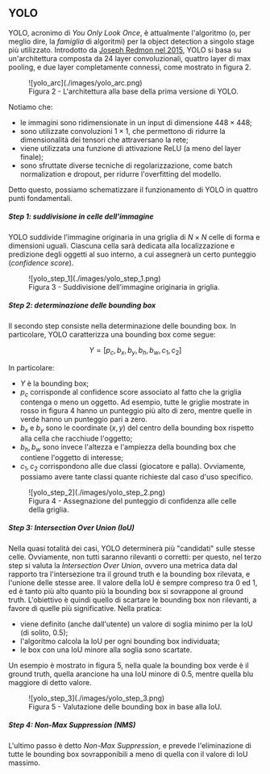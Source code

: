 
## YOLO

YOLO, acronimo di *You Only Look Once*, è attualmente l'algoritmo (o, per meglio dire, la *famiglia* di algoritmi) per la object detection a singolo stage più utilizzato. Introdotto da [Joseph Redmon nel 2015](https://arxiv.org/abs/1506.02640), YOLO si basa su un'architettura composta da 24 layer convoluzionali, quattro layer di max pooling, e due layer completamente connessi, come mostrato in figura 2.

<figure markdown>
  ![yolo_arc](./images/yolo_arc.png)
  <figcaption>Figura 2 - L'architettura alla base della prima versione di YOLO.</figcaption>
</figure>

Notiamo che:

* le immagini sono ridimensionate in un input di dimensione $448 \times 448$;
* sono utilizzate convoluzioni $1 \times 1$, che permettono di ridurre la dimensionalità dei tensori che attraversano la rete;
* viene utilizzata una funzione di attivazione ReLU (a meno del layer finale);
* sono sfruttate diverse tecniche di regolarizzazione, come batch normalization e dropout, per ridurre l'overfitting del modello.

Detto questo, possiamo schematizzare il funzionamento di YOLO in quattro punti fondamentali.

##### Step 1: suddivisione in celle dell'immagine

YOLO suddivide l'immagine originaria in una griglia di $N \times N$ celle di forma e dimensioni uguali. Ciascuna cella sarà dedicata alla localizzazione e predizione degli oggetti al suo interno, a cui assegnerà un certo punteggio (*confidence score*).

<figure markdown>
  ![yolo_step_1](./images/yolo_step_1.png)
  <figcaption>Figura 3 - Suddivisione dell'immagine originaria in griglia.</figcaption>
</figure>

##### Step 2: determinazione delle bounding box

Il secondo step consiste nella determinazione delle bounding box. In particolare, YOLO caratterizza una bounding box come segue:

$$
Y = [p_c, b_x, b_y, b_h, b_w, c_1, c_2]
$$

In particolare:

* $Y$ è la bounding box;
* $p_c$ corrisponde al confidence score associato al fatto che la griglia contenga o meno un oggetto. Ad esempio, tutte le griglie mostrate in rosso in figura 4 hanno un punteggio più alto di zero, mentre quelle in verde hanno un punteggio pari a zero.
* $b_x$ e $b_y$ sono le coordinate $(x, y)$ del centro della bounding box rispetto alla cella che racchiude l'oggetto;
* $b_h, b_w$ sono invece l'altezza e l'ampiezza della bounding box che contiene l'oggetto di interesse;
* $c_1, c_2$ corrispondono alle due classi (giocatore e palla). Ovviamente, possiamo avere tante classi quante richieste dal caso d'uso specifico.

<figure markdown>
  ![yolo_step_2](./images/yolo_step_2.png)
  <figcaption>Figura 4 - Assegnazione del punteggio di confidenza alle celle della griglia.</figcaption>
</figure>

##### Step 3: Intersection Over Union (IoU)

Nella quasi totalità dei casi, YOLO determinerà più "candidati" sulle stesse celle. Ovviamente, non tutti saranno rilevanti o corretti: per questo, nel terzo step si valuta la *Intersection Over Union*, ovvero una metrica data dal rapporto tra l'intersezione tra il ground truth e la bounding box rilevata, e l'unione delle stesse aree. Il valore della IoU è sempre compreso tra $0$ ed $1$, ed è tanto più alto quanto più la bounding box si sovrappone al ground truth. L'obiettivo è quindi quello di scartare le bounding box non rilevanti, a favore di quelle più significative. Nella pratica:

* viene definito (anche dall'utente) un valore di soglia minimo per la IoU (di solito, $0.5$);
* l'algoritmo calcola la IoU per ogni bounding box individuata;
* le box con una IoU minore alla soglia sono scartate.

Un esempio è mostrato in figura 5, nella quale la bounding box verde è il ground truth, quella arancione ha una IoU minore di $0.5$, mentre quella blu maggiore di detto valore.

<figure markdown>
  ![yolo_step_3](./images/yolo_step_3.png)
  <figcaption>Figura 5 - Valutazione delle bounding box in base alla IoU.</figcaption>
</figure>

##### Step 4: Non-Max Suppression (NMS)

L'ultimo passo è detto *Non-Max Suppression*, e prevede l'eliminazione di tutte le bounding box sovrapponibili a meno di quella con il valore di IoU massimo.
